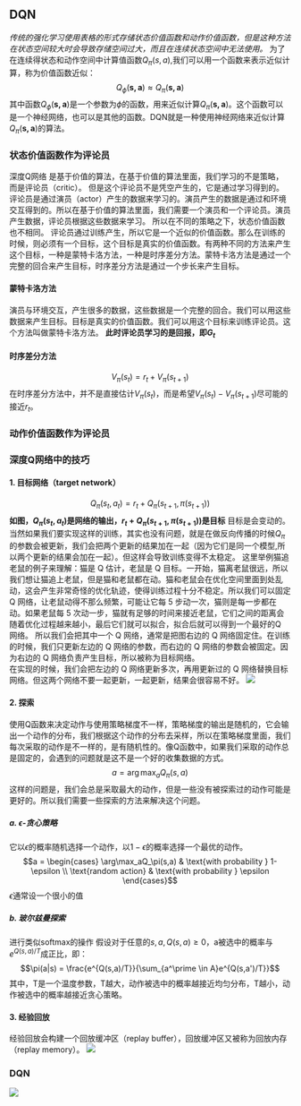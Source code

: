 ## DQN
*传统的强化学习使用表格的形式存储状态价值函数和动作价值函数，但是这种方法在状态空间较大时会导致存储空间过大，而且在连续状态空间中无法使用。*
为了在连续得状态和动作空间中计算值函数$Q_\pi(s,a)$,我们可以用一个函数来表示近似计算，称为价值函数近似：
$$Q_\phi(\boldsymbol{s,a})\approx Q_\pi(\boldsymbol{s,a})$$
其中函数$Q_\phi(\boldsymbol{s,a})$是一个参数为$\phi$的函数，用来近似计算$Q_\pi(\boldsymbol{s,a})$。这个函数可以是一个神经网络，也可以是其他的函数。DQN就是一种使用神经网络来近似计算$Q_\pi(\boldsymbol{s,a})$的算法。

### 状态价值函数作为评论员
深度Q网络 是基于价值的算法，在基于价值的算法里面，我们学习的不是策略，而是评论员（critic）。
但是这个评论员不是凭空产生的，它是通过学习得到的。评论员是通过演员（actor）产生的数据来学习的。演员产生的数据是通过和环境交互得到的。所以在基于价值的算法里面，我们需要一个演员和一个评论员。演员产生数据，评论员根据这些数据来学习。
所以在不同的策略之下，状态价值函数也不相同。
评论员通过训练产生，所以它是一个近似的价值函数。那么在训练的时候，则必须有一个目标，这个目标是真实的价值函数。有两种不同的方法来产生这个目标，一种是蒙特卡洛方法，一种是时序差分方法。蒙特卡洛方法是通过一个完整的回合来产生目标，时序差分方法是通过一个步长来产生目标。
#### 蒙特卡洛方法
演员与环境交互，产生很多的数据，这些数据是一个完整的回合。我们可以用这些数据来产生目标。目标是真实的价值函数。我们可以用这个目标来训练评论员。这个方法叫做蒙特卡洛方法。
**此时评论员学习的是回报，即$G_t$**
#### 时序差分方法
$$V_\pi(s_t) = r_t + V_\pi(s_{t+1})$$
在时序差分方法中，并不是直接估计$V_\pi(s_t)$，而是希望$V_\pi(s_t)-V_\pi(s_{t+1})$尽可能的接近$r_t$。

### 动作价值函数作为评论员


### 深度Q网络中的技巧
#### 1.  目标网络（target network）
$$Q_\pi(s_t,a_t) = r_t + Q_\pi(s_{t+1},\pi(s_{t+1}))$$
**如图，$Q_\pi(s_t,a_t)$是网络的输出，$r_t+Q_\pi(s_{t+1},\pi(s_{t+1}))$是目标**
目标是会变动的。当然如果我们要实现这样的训练，其实也没有问题，就是在做反向传播的时候$Q_\pi$的参数会被更新，我们会把两个更新的结果加在一起（因为它们是同一个模型,所以两个更新的结果会加在一起）。但这样会导致训练变得不太稳定。
这里举例猫追老鼠的例子来理解：猫是 Q 估计，老鼠是 Q 目标。一开始，猫离老鼠很远，所以我们想让猫追上老鼠，但是猫和老鼠都在动。猫和老鼠会在优化空间里面到处乱动，这会产生非常奇怪的优化轨迹，使得训练过程十分不稳定。所以我们可以固定 Q 网络，让老鼠动得不那么频繁，可能让它每 5 步动一次，猫则是每一步都在动。如果老鼠每 5 次动一步，猫就有足够的时间来接近老鼠，它们之间的距离会随着优化过程越来越小，最后它们就可以拟合，拟合后就可以得到一个最好的Q 网络。
所以我们会把其中一个 Q 网络，通常是把图右边的 Q 网络固定住。在训练的时候，我们只更新左边的 Q 网络的参数，而右边的 Q 网络的参数会被固定。因为右边的 Q 网络负责产生目标，所以被称为目标网络。   
在实现的时候，我们会把左边的 Q 网络更新多次，再用更新过的 Q 网络替换目标网络。但这两个网络不要一起更新，一起更新，结果会很容易不好。
![](https://datawhalechina.github.io/easy-rl/img/ch6/6.12.png)

#### 2.  探索
使用Q函数来决定动作与使用策略梯度不一样，策略梯度的输出是随机的，它会输出一个动作的分布，我们根据这个动作的分布去采样，所以在策略梯度里面，我们每次采取的动作是不一样的，是有随机性的。像Q函数中，如果我们采取的动作总是固定的，会遇到的问题就是这不是一个好的收集数据的方式。
$$a = \arg\max_aQ_\pi(s,a)$$
这样的问题是，我们会总是采取最大的动作，但是一些没有被探索过的动作可能是更好的。所以我们需要一些探索的方法来解决这个问题。  
##### a. $\epsilon$-贪心策略
它以$\epsilon$的概率随机选择一个动作，以$1-\epsilon$的概率选择一个最优的动作。
$$a = \begin{cases} \arg\max_aQ_\pi(s,a) & \text{with probability } 1-\epsilon \\ \text{random action} & \text{with probability } \epsilon \end{cases}$$
$\epsilon$通常设一个很小的值

##### b. 玻尔兹曼探索
进行类似softmax的操作
假设对于任意的$s, a, Q(s,a)\geq 0$，a被选中的概率与$e^{Q(s,a)/T}$成正比，即：
$$\pi(a|s) = \frac{e^{Q(s,a)/T}}{\sum_{a^\prime \in A}e^{Q(s,a')/T}}$$
其中，T是一个温度参数，T越大，动作被选中的概率越接近均匀分布，T越小，动作被选中的概率越接近贪心策略。   

#### 3.  经验回放
经验回放会构建一个回放缓冲区（replay buffer），回放缓冲区又被称为回放内存（replay memory）。
![](https://datawhalechina.github.io/easy-rl/img/ch6/6.17.png)

### DQN
![](https://datawhalechina.github.io/easy-rl/img/ch6/6.19.png)


